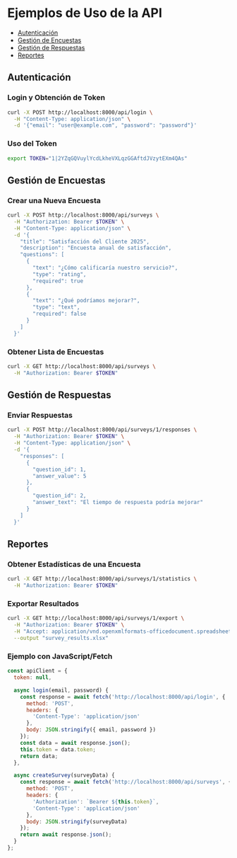 # Ejemplos de Uso de la API

- [Autenticación](#authentication)
- [Gestión de Encuestas](#surveys)
- [Gestión de Respuestas](#responses)
- [Reportes](#reports)

<a name="authentication"></a>
## Autenticación

### Login y Obtención de Token

```bash
curl -X POST http://localhost:8000/api/login \
  -H "Content-Type: application/json" \
  -d '{"email": "user@example.com", "password": "password"}'
```

### Uso del Token

```bash
export TOKEN="1|2YZqGQVuylYcdLkheVXLqzGGAftdJVzytEXm4QAs"
```

<a name="surveys"></a>
## Gestión de Encuestas

### Crear una Nueva Encuesta

```bash
curl -X POST http://localhost:8000/api/surveys \
  -H "Authorization: Bearer $TOKEN" \
  -H "Content-Type: application/json" \
  -d '{
    "title": "Satisfacción del Cliente 2025",
    "description": "Encuesta anual de satisfacción",
    "questions": [
      {
        "text": "¿Cómo calificaría nuestro servicio?",
        "type": "rating",
        "required": true
      },
      {
        "text": "¿Qué podríamos mejorar?",
        "type": "text",
        "required": false
      }
    ]
  }'
```

### Obtener Lista de Encuestas

```bash
curl -X GET http://localhost:8000/api/surveys \
  -H "Authorization: Bearer $TOKEN"
```

<a name="responses"></a>
## Gestión de Respuestas

### Enviar Respuestas

```bash
curl -X POST http://localhost:8000/api/surveys/1/responses \
  -H "Authorization: Bearer $TOKEN" \
  -H "Content-Type: application/json" \
  -d '{
    "responses": [
      {
        "question_id": 1,
        "answer_value": 5
      },
      {
        "question_id": 2,
        "answer_text": "El tiempo de respuesta podría mejorar"
      }
    ]
  }'
```

<a name="reports"></a>
## Reportes

### Obtener Estadísticas de una Encuesta

```bash
curl -X GET http://localhost:8000/api/surveys/1/statistics \
  -H "Authorization: Bearer $TOKEN"
```

### Exportar Resultados

```bash
curl -X GET http://localhost:8000/api/surveys/1/export \
  -H "Authorization: Bearer $TOKEN" \
  -H "Accept: application/vnd.openxmlformats-officedocument.spreadsheetml.sheet" \
  --output "survey_results.xlsx"
```

### Ejemplo con JavaScript/Fetch

```javascript
const apiClient = {
  token: null,

  async login(email, password) {
    const response = await fetch('http://localhost:8000/api/login', {
      method: 'POST',
      headers: {
        'Content-Type': 'application/json'
      },
      body: JSON.stringify({ email, password })
    });
    const data = await response.json();
    this.token = data.token;
    return data;
  },

  async createSurvey(surveyData) {
    const response = await fetch('http://localhost:8000/api/surveys', {
      method: 'POST',
      headers: {
        'Authorization': `Bearer ${this.token}`,
        'Content-Type': 'application/json'
      },
      body: JSON.stringify(surveyData)
    });
    return await response.json();
  }
};
```